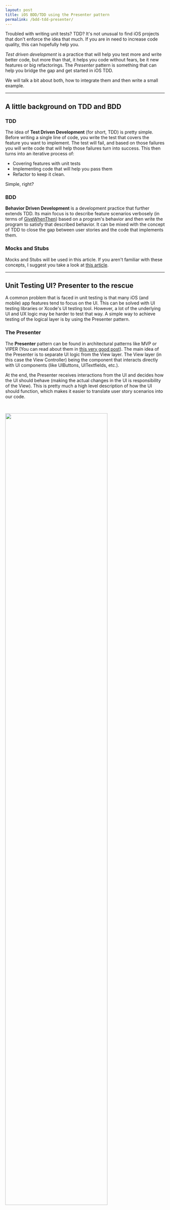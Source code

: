 ```yaml
---
layout: post
title: iOS BDD/TDD using the Presenter pattern
permalink: /bdd-tdd-presenter/
---
```


Troubled with writing unit tests? TDD? It's not unusual to find iOS projects that don't enforce the idea that much. If you are in need to increase code quality, this can hopefully help you.

_Test driven development_ is a practice that will help you test more and write better code, but more than that, it helps you code without fears, be it new features or big refactorings.
The _Presenter_ pattern is something that can help you bridge the gap and get started in iOS TDD.

We will talk a bit about both, how to integrate them and then write a small example.

---

## A little background on TDD and BDD

### TDD

The idea of __Test Driven Development__ (for short, TDD) is pretty simple. Before writing a single line of code, you write the test that covers the feature you want to implement. The test will fail, and based on those failures you will write code that will help those failures turn into success. This then turns into an iterative process of:
* Covering features with unit tests
* Implementing code that will help you pass them
* Refactor to keep it clean. 

Simple, right?

### BDD

__Behavior Driven Development__ is a development practice that further extends TDD. Its main focus is to describe feature scenarios verbosely (in terms of [GiveWhenThen](https://dannorth.net/introducing-bdd/)) based on a program's behavior and then write the program to satisfy that described behavior. It can be mixed with the concept of TDD to close the gap between user stories and the code that implements them.

### Mocks and Stubs

Mocks and Stubs will be used in this article. If you aren't familiar with these concepts, I suggest you take a look at [this article](https://martinfowler.com/articles/mocksArentStubs.html#TheDifferenceBetweenMocksAndStubs).

---

## Unit Testing UI? Presenter to the rescue

A common problem that is faced in unit testing is that many iOS (and mobile) app features tend to focus on the UI. This can be solved with UI testing libraries or Xcode's UI testing tool. However, a lot of the underlying UI and UX logic may be harder to test that way. A simple way to achieve testing of the logical layer is by using the Presenter pattern.

### The Presenter

The __Presenter__ pattern can be found in architectural patterns like MVP or VIPER (You can read about them in [this very good post](https://medium.com/ios-os-x-development/ios-architecture-patterns-ecba4c38de52)). The main idea of the Presenter is to separate UI logic from the View layer. The View layer (in this case the View Controller) being the component that interacts directly with UI components (like UIButtons, UITextfields, etc.). 

At the end, the Presenter receives interactions from the UI and decides how the UI should behave (making the actual changes in the UI is responsibility of the View). This is pretty much a high level description of how the UI should function, which makes it easier to translate user story scenarios into our code. 

<a href="{{ site.baseurl }}/assets/bdd-presenter-tests-graph-black.png"><img style="width:80%; padding-top:30px; margin:auto" src="{{ site.baseurl }}/assets/bdd-presenter-tests-graph-black.png"/></a>

The Presenter can serve as a good _starting point_ for translating features into unit test cases. From there, the rest of tests and dependencies (models, interactors, data providers, helpers, etc.) to complete the feature become clear.

---

## Let's get this rolling - Practical example

For this example, we will do a BDD implementation for a feature to be designed with MVP.
To help us write BDD unit tests, we will use [Quick](https://github.com/Quick/Quick).

### Step 1: Read your acceptances / user story

The usual flow in BDD is that user stories are written describing behavior. That's pretty straightforward and can be ported directly to your unit tests. 

We will analyze a case with a regular user story and see how it transitions into BDD style syntax and finally end up as presenter tests.

Given the following story:

> As a user, I want to search for beers that go well with desired food, so that I can view which beers go better with the food I have.
>
> Acceptance:
- A pageable list of beer images is returned after searching for pairing food.
- The search button will be enabled when there is one or more valid characters searched. Valid characters include only letters (a-zA-Z) and whitespace.
- If the search includes invalid characters, the search button will be disabled.
- Entering more than 3 words should instead display an alert with the following message: "Don't go too crazy with the food!". For this case, we won't consider validations for misplaced whitespaces (like at the start of the string, double spaces, etc.).
- If an error occurs while searching, a alert is displayed with the following error: "There was a problem fetching your beers. Please try again later."

### Step 2: Translate into expected behavior and Presenter tests

We then extract the expected behavior from the user story to a Given When Then or similar syntax into a list of scenarios or test cases.

1. It should display a list of beer images *WHEN* food is searched *GIVEN* that it contains 3 or less words
2. It should display a message *WHEN* food is searched *GIVEN* that it contains more than 3 words
3. It should display an error message *WHEN* food is searched *GIVEN* that there is an error while doing a valid search
4. It should disable the search action *WHEN* starting
5. It should enable the search action *WHEN* entering search text *GIVEN* only valid characters are entered
6. It should disable the search action *WHEN* entering search text *GIVEN* invalid characters are entered

These kind of behaviors translate very well into presenter tests. With any BDD framework or format, their verbosity can be maintained as well. The skeleton for our presenter test cases in Quick should look something like this:

```swift
class BeerSearchTests: QuickSpec {
    override func spec() {
        describe("presenter") {
            describe("search") {
                context("given search text containts 3 or less words") {
                    it("should display a list of beer images") {
                    }
                }

                context("given search text containts more than 3 words") {
                    it ("should display a message") {
                    }
                }

                context("given valid search error") {
                    it ("should display a error message") {
                    }
                }
            }

            describe("start") {
                it("should disable the search action") {
                }
            }

            describe("set search text") {
                context("given only valid characters are entered") {
                    it("should enable the search action") {
                    }
                }

                context("given invalid characters are entered") {
                    it("should disable the search action") {
                    }
                }
            }
        }
    }
}
```

### Step 3: Implementing unit tests for dependencies and business logic components

**The amount of code that will be shown could be quite substancial. To make it easier to follow, you can check the project source at [Github](https://github.com/kevinwl02/Swift-BDD-with-MVP-example).**

For this example, we will focus on the first 2 scenarios. Before moving on to writing the presenter tests, we need the logical/computational portion and dependencies of this scenario implemented first. Let's create a SearchTermTests class that will contain the tests we need for this scenario.

```swift
class SearchTermTests: QuickSpec {
    override func spec() {
        describe("search term") {
            describe("has valid word count") {
                context("given text that containts 3 or less words") {
                    it("should return true") {
                        let searchTerm = SearchTerm(text: "pizza")
                        let result = searchTerm.hasValidWordCount()
                        expect(result).to(beTruthy())
                    }
                }

                context("given text that containts more than 3 words") {
                }
            }
        }
    }
}
```

You will notice that this test does not compile. That's because the SearchTerm type does not even exist! So let's go and implement it until the compiler does not complain.

```swift
struct SearchTerm {
    let text: String
    
    func hasValidWordCount() -> Bool {
        return true
    }
}
```

With this, the test will compile. Plus, since we are just returning true, the test will pass as well. While this implementation is not correct, it is good enough to pass our test. We don't need to worry about how the final implementation of our method should be like, as our tests will help us shape it correctly. Let's implement the other test for the SearchTerm type now.

```swift
context("given text that containts more than 3 words") {
    it ("should return false") {
        let searchTerm = SearchTerm(text: "cheese hawaiian pepperoni pizza")
        let result = searchTerm.hasValidWordCount()
        expect(result).to(beFalsy())
    }
}
```

Not surprisingly, this test will fail. In order to make it pass, let's modify our *hasValidWordCount* function.

```swift
func hasValidWordCount() -> Bool {
    let components = text.components(separatedBy: " ")
    if components.count < 4 {
        return true
    } else {
        return false
    }
}
```

With this, we've managed to pass both tests. The other dependency we have is the service class that will work as an adapter to our HTTP client. In this case, we will just work with a stubbed class since we don't want to go all the way and have actual HTTP requests in our unit tests. While we are leaving the adapter out for now, we can later test it as part of our integration tests (if you can afford having a test or fake backend) or simply stubbing out the HTTP client.

### Step 4: Implementing unit tests for the presenter

As we previously outlined, we will take a look at the unit tests for the first 2 scenarios. For the first scenario, the output we want to test is:

> should display a list of beer images

Since the output happens in the form of an interaction, we will need to create a mock of the view in order to test that specific interaction. The unit test we write would look like this:

```swift
describe("presenter") {
    let searchService = SearchServiceStub()
    let view = SearchViewMock()
    let presenter = SearchPresenter(view: view, searchService: searchService)
    ...
    describe("search") {
        context("given search text containts 3 or less words") {
            it("should display a list of beer images") {
                // Given
                searchService.returnBeerList = [
                    Beer(imageURL: "https://testurl1.com"),
                    Beer(imageURL: "https://testurl2.com")
                ]
                
                // When
                presenter.search(text: "pizza")
                
                // Then
                let expectedImages = [
                    "https://testurl1.com",
                    "https://testurl2.com"
                ]
                expect(view.calledDisplayBeers).toEventually(equal(expectedImages))
            }
        }
    ...
```

It's no surprise that from the previously written unit test, the compiler will be filing a mountain of complains. That's obvious since most of those types and methods don't exist yet. Our first mission is to make the unit test compile. For our first compile error, let's create the search service stub.

```swift
struct Beer {
    let imageURL: String
}

protocol SearchService {
    func searchBeers(foodText: String, completion:([Beer]) -> ())
}

class SearchServiceStub: SearchService {
    var returnBeerList: [Beer]?
    
    func searchBeers(foodText: String, completion: ([Beer]) -> ()) {
        if let returnBeerList = returnBeerList {
            completion(returnBeerList)
        }
    }
}
```

Then, let's proceed to create the view protocol and mock.

```swift
protocol SearchContractView {
    func displayBeerImages(_ imageUrlList:[String])
}

class SearchViewMock: SearchContractView {
    var calledDisplayBeers: [String]?
    
    func displayBeerImages(_ imageUrlList: [String]) {
        calledDisplayBeers = imageUrlList
    }
}
```

And finally, proceed to create the presenter for the test to pass.

```swift
protocol SearchContractPresenter {
    func search(text: String)
}

class SearchPresenter: SearchContractPresenter {
    weak var view: SearchContractView?
    let searchService: SearchService
    
    init(view: SearchContractView, searchService: SearchService) {
        self.view = view
        self.searchService = searchService
    }
    
    func search(text: String) {
        guard let view = view else { return }

        searchService.searchBeers(foodText: text) { beerList in
        view.displayBeerImages(beerList.map({ beer -> String in
            return beer.imageURL
        }))
    }
}
```

If the _weak_ modifier on the view caught your intention, it is done so to avoid a retain cycle as normally the class implementing the view would own the presenter.

### Step 5: Finishing the second and third behaviors

Finally complete the rest of tests. The other two tests would look like:

```swift
context("given search text containts more than 3 words") {
    it ("should display a message") {
        // When
        invalidSearch()
        
        // Then
        let expectedMessage = "Don't go too crazy with the food!"
        expect(view.calledDisplayMessage).toEventually(equal(expectedMessage))
    }
}

context("given valid search error") {
    it ("should display a error message") {
        // Given
        searchService.returnBeerError = SearchError.genericError
        
        // When
        validSearch()
        
        // Then
        let expectedMessage = "There was a problem fetching your beers. Please try again later."
        expect(view.calledDisplayErrorMessage).toEventually(equal(expectedMessage))
    }
}
```

Which will finally make our presenter search function to look like this:

```swift
func search(text: String) {
    guard let view = view else { return }

    let searchTerm = SearchTerm(text: text)
    if searchTerm.hasValidWordCount() {
        searchService.searchBeers(foodText: text, completion: { (beerList, error) in
            if error != nil {
                view.displayErrorMessage("There was a problem fetching your beers. Please try again later.")
            } else {
                view.displayBeerImages(beerList.map({ beer -> String in
                    return beer.imageURL
                }))
            }
        })
    } else {
        view.displayMessage("Don't go too crazy with the food!")
    }
}
```

We ended up creating only the necessary fake objects (test doubles, etc.) to intentionally verify the interaction of the presenter and the view, and to prevent hitting a real backend. As the lack of reflection in Swift difficults the integration of mocking frameworks, there are clear benefits in keeping fake objects to a minimum. We won't go into the specifics of how much you should mock, as that falls more into your TDD stance and the strategy your team is willing to undertake.

---

## Let's wrap up

Well, this ended up being a pretty big article. That concludes the presenter unit tests and implementation for the first three proposed behaviors. The rest is left as a small exercise. If you didn't see the reference above, you can check the project source [here](https://github.com/kevinwl02/Swift-BDD-with-MVP-example).

In this occasion, we mostly did a walkthrough in TDD, while emphasizing the synergy between BDD and patterns like MVP or VIPER. It is not to say that a similar approach can't be taken while preparing UI tests. However, exercising this path can be another asset to maintain a more fluid workflow, specially if your project benefits from these architectural patterns. 

